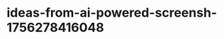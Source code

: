 # ideas-from-ai-powered-screensh-1756278416048
```json [ { "title": "محرر النصوص الذكي", "description": "أداة تستخدم الذكاء الاصطناعي لتحويل لقطات الشاشة إلى نصوص قابلة للتحرير، مع إمكانية تصحيح الأخطاء النحوية والإملائية.", "mvp_plan": "استخدام مكتبة OCR لتحويل الصور إلى نصوص، ثم دمج نموذج معالجة اللغة الطبيعية (NLP) لتصحيح الأخطاء. إنشاء واجهة مستخدم بسيطة لتجربة المستخدم." }, { "title": "...
